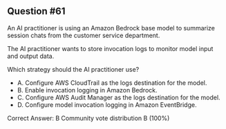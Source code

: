 ## Question #61

An AI practitioner is using an Amazon Bedrock base model to summarize session chats from the customer service department.

The AI practitioner wants to store invocation logs to monitor model input and output data.

Which strategy should the AI practitioner use?

- A. Configure AWS CloudTrail as the logs destination for the model.
- B. Enable invocation logging in Amazon Bedrock.
- C. Configure AWS Audit Manager as the logs destination for the model.
- D. Configure model invocation logging in Amazon EventBridge. 

Correct Answer: 
B Community vote distribution B (100%)